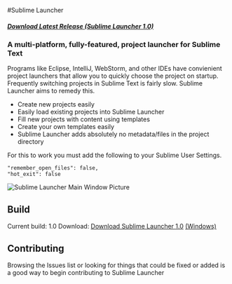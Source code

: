 #Sublime Launcher
##### [Download Latest Release (Sublime Launcher 1.0)](https://github.com/Connorelsea/SublimeLauncher/releases/download/v1.1.0/SublimeLauncher.exe)

### A multi-platform, fully-featured, project launcher for Sublime Text

Programs like Eclipse, IntelliJ, WebStorm, and other IDEs have convienient project launchers that allow you to quickly choose the project on startup. Frequently switching projects in Sublime Text is fairly slow. Sublime Launcher aims to remedy this.

- Create new projects easily
- Easily load existing projects into Sublime Launcher
- Fill new projects with content using templates
- Create your own templates easily
- Sublime Launcher adds absolutely no metadata/files in the project directory

For this to work you must add the following to your Sublime User Settings.

    "remember_open_files": false,
    "hot_exit": false

![Sublime Launcher Main Window Picture](http://i.imgur.com/ufavMqh.png)

## Build

Current build: 1.0
Download: [Download Sublime Launcher 1.0](https://github.com/Connorelsea/SublimeLauncher/releases/download/v1.1.0/SublimeLauncher.exe) [(Windows)](https://github.com/Connorelsea/SublimeLauncher/releases/download/v1.1.0/SublimeLauncher.exe)

## Contributing

Browsing the Issues list or looking for things that could be fixed or added is a good way to begin contributing to Sublime Launcher